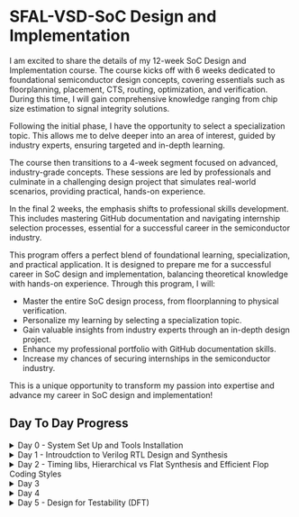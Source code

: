 # SFAL-VSD-SoC Design and Implementation

I am excited to share the details of my 12-week SoC Design and Implementation course. The course kicks off with 6 weeks dedicated to foundational semiconductor design concepts, covering essentials such as floorplanning, placement, CTS, routing, optimization, and verification. During this time, I will gain comprehensive knowledge ranging from chip size estimation to signal integrity solutions.

Following the initial phase, I have the opportunity to select a specialization topic. This allows me to delve deeper into an area of interest, guided by industry experts, ensuring targeted and in-depth learning.

The course then transitions to a 4-week segment focused on advanced, industry-grade concepts. These sessions are led by professionals and culminate in a challenging design project that simulates real-world scenarios, providing practical, hands-on experience.

In the final 2 weeks, the emphasis shifts to professional skills development. This includes mastering GitHub documentation and navigating internship selection processes, essential for a successful career in the semiconductor industry.

This program offers a perfect blend of foundational learning, specialization, and practical application. It is designed to prepare me for a successful career in SoC design and implementation, balancing theoretical knowledge with hands-on experience. Through this program, I will:

- Master the entire SoC design process, from floorplanning to physical verification.
- Personalize my learning by selecting a specialization topic.
- Gain valuable insights from industry experts through an in-depth design project.
- Enhance my professional portfolio with GitHub documentation skills.
- Increase my chances of securing internships in the semiconductor industry.

This is a unique opportunity to transform my passion into expertise and advance my career in SoC design and implementation!

## Day To Day Progress
<details>
	<summary>Day 0 - System Set Up and Tools Installation </summary>

## Day 0: System Set Up and Tools Instllation

**Instructions on how to install tools:**

Download the Oracle Virtual Machine  - https://www.virtualbox.org/wiki/Downloads  

**System Configuration**    

    6GB RAM       
    50 GB HDD    
    Ubuntu 20.04+    
    4vCPU  
![image](https://github.com/vpamidi9/sfal-vsd-venkatesh/assets/122497575/bde8d833-abdd-4a08-bbc3-fcc341b97227)

**Tool Installation**   

**1.Yosys**      

    $ sudo apt-get update    
    $ git clone https://github.com/YosysHQ/yosys.git    
    $ cd yosys    
    $ sudo apt install make (If make is not installed please install it)     
    $ sudo apt-get install build-essential clang bison flex \
        libreadline-dev gawk tcl-dev libffi-dev git \
        graphviz xdot pkg-config python3 libboost-system-dev \
        libboost-python-dev libboost-filesystem-dev zlib1g-dev    
    $ make config-gcc    
    $ make     
    $ sudo make install    

![image](https://github.com/vpamidi9/sfal-vsd-venkatesh/assets/122497575/136cb330-2c9a-4d3b-93d0-8ec554c1f742)    

**2.iverilog**   
    
    $sudo apt-get update    
    $sudo apt-get install iverilog    

![image](https://github.com/vpamidi9/sfal-vsd-venkatesh/assets/122497575/e9585bf3-4f92-4dbb-a18a-7d018e64467a)


**3.GTKwave**  
    
    $sudo apt-get update    
    $sudo apt install gtkwave    

![image](https://github.com/vpamidi9/sfal-vsd-venkatesh/assets/122497575/5d789652-3560-4a5a-8c36-1c9556fea5be)

</details>

<details>
<summary>Day 1 - Introudction to Verilog RTL Design and Synthesis </summary>


## Day 1: Introduction to Verilog RTL Design and Synthesis

## Introduction to iVerilog OpenSource Simulator


**iverilog** : Icarus Verilog, commonly known as Iverilog, is an open-source tool used for the simulation and synthesis of digital circuits described in Verilog hardware description language (HDL).

Primarily, Iverilog is used to simulate Verilog designs, allowing designers to verify the functionality of their digital circuits before physical implementation.

Let's take good_mux.v design as an example

```
module good_mux (input i0 , input i1 , input sel , output reg y);
always @ (*)
begin
	if(sel)
		y <= i1;
	else 
		y <= i0;
end
endmodule
```

Let's see it's Testbench tb_good_mux.v

```
`timescale 1ns / 1ps
module tb_good_mux;
	// Inputs
	reg i0,i1,sel;
	// Outputs
	wire y;

        // Instantiate the Unit Under Test (UUT)
	good_mux uut (
		.sel(sel),
		.i0(i0),
		.i1(i1),
		.y(y)
	);

	initial begin
	$dumpfile("tb_good_mux.vcd");
	$dumpvars(0,tb_good_mux);
	// Initialize Inputs
	sel = 0;
	i0 = 0;
	i1 = 0;
	#300 $finish;
	end

always #75 sel = ~sel;
always #10 i0 = ~i0;
always #55 i1 = ~i1;
endmodule
```
**Simulation of good_mux**
```
$ iverilog good_mux.v tb_good_mux.v
```
The output will be **a.out** which specifies the output file for the compiled simulation.
```
$ ./a.out
```
This command runs the simulation and generates a waveform dump file (in this case, tb_good_mux.vcd) as specified in the testbench.

To view the simulation results, use a waveform viewer like GTKWave. Open GTKWave and load the generated VCD file:
```
$ gtkwave tb_good_mux.vcd
```
GTKWave will open, allowing you to inspect the signals and verify the behavior of your design


![image](https://github.com/vpamidi9/sfal-vsd-venkatesh/assets/122497575/d19c2602-6247-4ba2-8980-92dd27f52394)

## Introduction to Yosys

Yosys is an open-source framework for Verilog RTL synthesis. It is used primarily for converting high-level Verilog descriptions of digital circuits into gate-level netlists that can be implemented on FPGAs or used for ASIC design. Yosys is highly versatile and supports various front-end and back-end tools, making it a valuable tool for digital design and synthesis.

Inputs for Yosys tool: Design(.v), liberty(.lib)
Output: Netlist file (.net.v)

## Synthesis of a good_mux by opening Yosys:

**Read the Liberty source file**
```
yosys> read_liberty -lib ../lib/sky130_fd_sc_hd_tt_025C_1v80.lib
```
![image](https://github.com/vpamidi9/sfal-vsd-venkatesh/assets/122497575/615c393f-ca85-4d53-8ef2-0df77da89bed)

**Read the Verilog source file**
```
yosys> read_verilog good_mux.v
```
![image](https://github.com/vpamidi9/sfal-vsd-venkatesh/assets/122497575/fd82b4ae-3614-407b-9ded-5969d212e413)


**Perform synthesis**
```
yosys> synth -top good_mux
```

![image](https://github.com/vpamidi9/sfal-vsd-venkatesh/assets/122497575/49a325bf-c11c-4160-ba3c-540cc42b8066)

**Technology Mapping to the Design using *abc* tool which is integrated with Yosys**
```
yosys> abc -liberty ../lib/sky130_fd_sc_hd_tt_025C_1v80.lib
```
![image](https://github.com/vpamidi9/sfal-vsd-venkatesh/assets/122497575/1d3345aa-668b-4753-bc33-f26b5c47cd89)


**Write the synthesized netlist to a Verilog file**
```
yosys> write_verilog -noattr good_mux.net.v
```
![image](https://github.com/vpamidi9/sfal-vsd-venkatesh/assets/122497575/d1506467-d9fe-4513-9bfc-108c4c73375b)

**View the generated gate level netlist**
```
yosys> show
```

![image](https://github.com/vpamidi9/sfal-vsd-venkatesh/assets/122497575/8909cc50-ba0f-4ed7-b2b3-11782656e566)



</details>
<details>
	<summary>Day 2 - Timing libs, Hierarchical vs Flat Synthesis and Efficient Flop Coding Styles </summary>

## Day 2:Timing libs, Hierarchical vs Flat Synthesis and Efficient Flop Coding Styles

## Introduction to timing.lib

A .lib file, also known as a Liberty file, is a standard format used in the electronic design automation (EDA) industry to describe the timing, power, and area characteristics of the standard cells in a digital library.

**Key Contents of a .lib File:** Timing information, Power information, Area information, Opearating conditions, Pin descritions.

In this lab, we use **sky130_fd_sc_hd_tt_025C_1v80.lib**. Here's a breakdown of the filename and what each part signifies:

	sky130: Refers to the 130nm technology node provided by SkyWater Technology Foundry.

	fd: Stands for fully-depleted, indicating the type of process technology.

	sc: Stands for standard cell.

	hd: Stands for high-density standard cell library.

	tt: Typical process corner (typical-typical).

	025C: The temperature condition at which the library data is characterized (25°C).

	1v80: The operating voltage condition (1.8V).

![image](https://github.com/vpamidi9/sfal-vsd-venkatesh/assets/122497575/c8748f93-e472-492c-bdf3-a71b3a26eeb5)

## Hierarchical vs Flat Synthesis

**Hierarchial synthesis:** Hierarchical synthesis involves organizing the design into a hierarchy of modules or blocks, where each module represents a functional unit or a logical partition of the design.

**Read the Liberty source file**
```
yosys> read_liberty -lib ../lib/sky130_fd_sc_hd_tt_025C_1v80.lib
```
![image](https://github.com/vpamidi9/sfal-vsd-venkatesh/assets/122497575/615c393f-ca85-4d53-8ef2-0df77da89bed)

**Read the Verilog source file**
```
yosys> read_verilog multiple_modules.v
```
![image](https://github.com/vpamidi9/sfal-vsd-venkatesh/assets/122497575/48d780ce-5c8b-4c4b-aa63-fc87c373b0d0)

**Perform synthesis**
```
yosys> synth -top multiple_modules
```
![image](https://github.com/vpamidi9/sfal-vsd-venkatesh/assets/122497575/b5fdec51-ceaa-4de6-a425-5d5ca0c20d7a)

**Technology Mapping to the Design using *abc* tool which is integrated with Yosys**
```
yosys> abc -liberty ../lib/sky130_fd_sc_hd_tt_025C_1v80.lib
```
![image](https://github.com/vpamidi9/sfal-vsd-venkatesh/assets/122497575/27ce5ad2-5528-4b44-b466-6a4f7bac390a)

**View the generated gate level netlist**
```
yosys> show multiple_modules
```
![image](https://github.com/vpamidi9/sfal-vsd-venkatesh/assets/122497575/dc5ef610-0836-424d-93a4-9506f576a33e)



**Flat synthesis:** Flat synthesis involves synthesizing the entire design as a single, monolithic entity without hierarchical organization.

**To flatten the design**

```
yosys> flatten
```
![image](https://github.com/vpamidi9/sfal-vsd-venkatesh/assets/122497575/41ea4f42-dfd8-4cfd-9b0a-215cec6f2a3c)

**To write a netlist to .v file**
```
yosys> write_verilog -noattr multiple_modules_flat.v
```
![image](https://github.com/vpamidi9/sfal-vsd-venkatesh/assets/122497575/a33036ba-4305-48db-a714-d438269da691)

**To view the netlist(.v)**
```
yosys> !givim multiple_modules_flat.v
```
![image](https://github.com/vpamidi9/sfal-vsd-venkatesh/assets/122497575/04d6e3f8-2307-452b-87f4-0ff5cbab5025)

**To view the flattened gate level netlist**
```
yosys> show
```
![image](https://github.com/vpamidi9/sfal-vsd-venkatesh/assets/122497575/1d37fa5f-6bbf-402e-94d7-5232a2348038)


## Sub-Module level syntheis

**Read the Liberty source file**
```
yosys> read_liberty -lib ../lib/sky130_fd_sc_hd_tt_025C_1v80.lib
```
![image](https://github.com/vpamidi9/sfal-vsd-venkatesh/assets/122497575/615c393f-ca85-4d53-8ef2-0df77da89bed)

**Read the Verilog source file**
```
yosys> read_verilog multiple_modules.v
```
![image](https://github.com/vpamidi9/sfal-vsd-venkatesh/assets/122497575/48d780ce-5c8b-4c4b-aa63-fc87c373b0d0)

**Perform synthesis**
```
yosys> synth -top sub_module1
```
![image](https://github.com/vpamidi9/sfal-vsd-venkatesh/assets/122497575/10a7fcae-1eea-4453-88cf-12d8ff4fbe21)


**Technology Mapping to the Design using *abc* tool which is integrated with Yosys**
```
yosys> abc -liberty ../lib/sky130_fd_sc_hd_tt_025C_1v80.lib
```
![image](https://github.com/vpamidi9/sfal-vsd-venkatesh/assets/122497575/2393c805-815c-45af-9046-187d3648a313)


**To view the generated gate level netlist**
```
yosys> show 
```
![image](https://github.com/vpamidi9/sfal-vsd-venkatesh/assets/122497575/eee9dda1-5adb-46db-9f2b-f8a7c5203adc)


## Different Methods for Flip-Flop Coding and Performance Enhancement

**Why are flops necessary, and how do they mitigate glitches in the circuit?**

Glitches can manifest in digital circuits due to factors like signal propagation delays, noise interference, or timing discrepancies. Flops play a crucial role in preventing glitches during circuit operation through the following mechanisms:

**Synchronization:** Flops operate as edge-triggered components, responding exclusively to transitions in the input signal, such as rising or falling edges. This synchronization mechanism ensures that the output changes occur only at specific moments, minimizing the potential for glitches induced by transient signal fluctuations.

**Timing Control:** Flops are typically governed by a clock signal, ensuring that all circuit activities unfold synchronously. This synchronized operation eliminates timing discrepancies that could otherwise lead to glitches stemming from data arriving at disparate time

**Flop coding styles -**

	Simulation of Asynchronous Reset D-Flip Flop using iverilog followed by GTKWave
 
 ![image](https://github.com/vpamidi9/sfal-vsd-venkatesh/assets/122497575/4398cdb4-a0ef-489b-a7cd-17b14378227a)


	Simulatyion of Asynchronous Set D-Flip Flop using iverilog followed by GTKWave

 ![image](https://github.com/vpamidi9/sfal-vsd-venkatesh/assets/122497575/485cab5e-6c70-4176-9d5f-a4de986bf69d)

	Siumalation of Synchronous Reset D-Flip Flop using iverilog followed by GTKWave

 ![image](https://github.com/vpamidi9/sfal-vsd-venkatesh/assets/122497575/7d1ced01-3428-4308-8d2f-ad07fe6d6afb)

	Synthesis of Asynchronous Reset D-Flip Flop using yosys, but here we have to map the Flip-FLops to the *dfflib* which is present in *sky130_fd_sc_hd_tt_025C_1v80.lib* 

 Here's the command for mapping the flipflops to the dfflib -  
 
```
 yosys> dfflibmap -liberty ../lib/sky130_fd_sc_hd_tt_025C_1v80.lib
```
![image](https://github.com/vpamidi9/sfal-vsd-venkatesh/assets/122497575/c784d898-40e0-4c8e-a2eb-ca1a7c55e61f)

	Synthesis of Asynchronous set D-Flip Flop using yosys
 
 ![image](https://github.com/vpamidi9/sfal-vsd-venkatesh/assets/122497575/5ac9f787-30ca-4d22-860c-5a163fd10d40)

	Synthesis of Synchronous Reset D-Flip Flop using yosys
 
 ![image](https://github.com/vpamidi9/sfal-vsd-venkatesh/assets/122497575/c44d9314-3979-490e-9a33-131d8494b550)


 

</details>
<details>
<summary>Day 3 </summary>
 
</details>

<details>

<summary>Day 4 </summary>
 
</details>

<details>

<summary>Day 5 - Design for Testability (DFT) </summary>
 
**What is DFT?**

Design for Testability (DFT) in VLSI refers to a set of techniques and methodologies implemented in the design phase of ICs to ensure that they can be tested effectively after manufacturing. The goal of DFT is to enhance the testability of a design, allowing for the detection and diagnosis of faults, thereby improving yield, reliability, and quality of the ICs.

Why DFT?

DFT is essential for ensuring high-quality, reliable, and cost-effective ICs, enabling efficient manufacturing, debugging, and compliance with industry standards, and supporting the testing of increasingly complex designs.

We have 3 main levels of testing after a chip is being fabricated- 

Wafer-Level Testing: To test individual dies (chips) on a wafer before they are cut and packaged.

Package-Level Testing (Die-Level Testing): To test the ICs after they have been packaged but before they are integrated into the final product.

System-Level Testing (Board-Level Testing): To test the ICs as part of a complete system or printed circuit board (PCB) to ensure they work correctly in the final application.

We use DFT at the beginning of the design flow exactly during Synthesis.

Pros and Cons of DFT:

Pros - 
1. Enhanced Fault Detection
2. Improved Product Quality and Reliability
3. Cost Reduction
4. Increased Yield
5. Simplified Debugging and Diagnosis

Cons -
1. Increased Design Complexity
2. Area and Power Overhead
3. Performance Impact
4. Test Development Time
5. Cost of Test Equipment

Basic terminologies in DFT:

Controllability: It refers to the ease with which a specific internal node or signal within a digital circuit can be set to a desired logic value (0 or 1) through the primary inputs of the circuit. High controllability means that it is relatively easy to control the node's value, whereas low controllability indicates that it is difficult.

Observability: It refers to the ability to observe the internal states and outputs of a circuit to verify its correct operation and diagnose faults. It is a crucial concept in testing and debugging.

Fault: It refers to an unintended defect or anomaly in a digital circuit that causes it to behave incorrectly. Faults can arise from various sources such as manufacturing defects, design errors, or environmental stresses. Identifying and diagnosing these faults is a primary goal of DFT.

Error: It refers to any deviation or discrepancy from the expected behavior or functionality related to testing, test patterns, or test results.

Failure: It refers to an undesirable outcome or behavior during the testing process that indicates a defect or fault in the IC being tested.

Fault coverage: It measures the percentage of potential faults within a circuit that can be detected by the applied test patterns. Higher fault coverage indicates a more comprehensive and effective testing strategy.

Defect Level: It refers to the severity or criticality of defects that can occur in an IC and the corresponding measures taken to detect and address these defects during testing. 

DFT techniques:

![image](https://github.com/vpamidi9/sfal-vsd-venkatesh/assets/122497575/a731deb7-aac1-4d9a-8397-90830b5f05ff)

Scan flip-flops:

A scan flip-flop, also known as a scan element or scan cell, is a specific type of flip-flop used in digital circuits for testing and debugging purposes, particularly in Design for Testability (DFT) methodologies. 

Functionality - 

Normal Operation:

In normal operation, a scan flip-flop behaves like a standard D flip-flop or T flip-flop, depending on its design.
It stores binary data (0 or 1) based on the clock signal and input data, similar to regular flip-flops used in sequential logic.

Scan Mode:

When a circuit enters scan mode (also called test mode or scan-in/scan-out mode), the behavior of scan flip-flops changes.
In scan mode, the scan flip-flop allows direct access to its input and output, bypassing the normal data path.

![image](https://github.com/vpamidi9/sfal-vsd-venkatesh/assets/122497575/c43e74d8-2587-400b-bbcf-57ddf0601da8)

Scan chain techniques:

Scan chain techniques are a key aspect of Design for Testability (DFT) in digital circuits, especially for sequential logic elements like flip-flops. They involve connecting multiple scan flip-flops in a chain to facilitate efficient testing and fault diagnosis. Here's an overview of scan chain techniques:

1. Scan Chain Configuration

Serial Connectivity:

Scan flip-flops are connected in series, forming a scan chain or shift register configuration.
Each scan flip-flop has a dedicated scan input (S) and scan output (Q') for serial data shifting.
Scan-In and Scan-Out:

The first scan flip-flop in the chain receives test patterns through its scan input (S), referred to as the scan-in (SI) pin.
The last scan flip-flop in the chain provides the shifted output through its scan output (Q') pin, known as the scan-out (SO) pin.

2. Shift Operation

Shift Mode:

During testing, the circuit enters scan mode, where test patterns are serially loaded into the scan chain.
The shift operation involves clocking the scan chain to shift test patterns or data through each scan flip-flop in the chain.

Test Pattern Application:

Test patterns generated by Automatic Test Pattern Generation (ATPG) tools or other test sources are loaded into the scan chain serially.
This allows efficient application of test patterns to the circuit for fault detection and diagnosis.

3. Benefits of Scan Chain Techniques

Improved Testability:

Scan chain techniques enhance the testability of sequential logic elements by providing direct access to internal states.
They enable thorough testing for manufacturing defects, functional verification, and fault coverage analysis.

Observability and Controllability:

Scan chains improve observability (ability to observe internal signals) and controllability (ability to control internal states) during testing.
They facilitate the testing of sequential paths, feedback loops, and hard-to-reach nodes that are challenging to test using traditional methods.

Efficient Debugging:

During debugging and fault diagnosis, scan chains allow designers to observe and analyze internal signals at different stages of the chain.
This enables efficient identification and localization of faults, aiding in debugging efforts and reducing time-to-market.

Support for DFT Techniques:

Scan chains are used in conjunction with other DFT techniques such as Built-In Self-Test (BIST), boundary scan (JTAG), and test pattern generation (ATPG) to achieve comprehensive test coverage.
They form the backbone of DFT strategies for digital circuits, especially in complex designs and integrated systems.


Implementation Considerations

Scan Chain Insertion:

Scan flip-flops and scan chains are inserted into the design during the synthesis phase using DFT-aware synthesis tools.
Proper placement and routing of scan chains are crucial to minimize area overhead and ensure signal integrity.

Test Pattern Generation:

ATPG tools generate test patterns targeting the scan chains to achieve desired fault coverage and test quality.
Scan chain configuration and test pattern application are verified through simulation and validation processes.

ATE functionality - 

Automatic Test Equipment (ATE) is a specialized electronic device used in the testing and validation of integrated circuits (ICs), printed circuit boards (PCBs), and electronic systems.

Test Pattern Generation

ATPG Integration:

ATE systems integrate Automatic Test Pattern Generation (ATPG) software or algorithms to generate test patterns for various types of faults.
ATPG tools create patterns targeting specific fault models (e.g., stuck-at faults, transition faults) to achieve high fault coverage.

Pattern Application:

ATE systems apply generated test patterns to the device under test (DUT), such as ICs or PCBs, using specialized test probes or interfaces.
Test patterns are applied serially or in parallel, depending on the test requirements and capabilities of the ATE system.

![image](https://github.com/vpamidi9/sfal-vsd-venkatesh/assets/122497575/d1922705-9d20-41b2-8f0a-33597c34d472)

DFT compiler overview - 

![image](https://github.com/vpamidi9/sfal-vsd-venkatesh/assets/122497575/00dee519-6ff3-4ccb-b087-591b6b242121)



![image](https://github.com/vpamidi9/sfal-vsd-venkatesh/assets/122497575/177f6250-e888-4787-876a-f816713a3424)


How long can a Scan chain can be?

 Scan chains in modern designs can range from a few scan elements to several hundred or even thousands, depending on the complexity of the design and the specific testing requirements. Designers often perform simulations and analysis to determine the optimal scan chain length that balances test coverage, test time, data volume, and manufacturability considerations. Working closely with ATE vendors and considering industry best practices can also help in determining the appropriate scan chain length for a given design.

How to draw the waveform of the following circuit?

![image](https://github.com/vpamidi9/sfal-vsd-venkatesh/assets/122497575/cf6875fb-772b-4ea3-93ea-edae230c3902)





</details>

